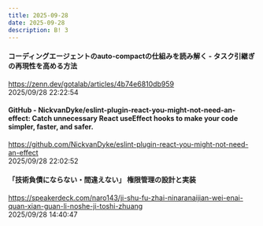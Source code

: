 ```yaml
---
title: 2025-09-28
date: 2025-09-28
description: B! 3
---
```


#### コーディングエージェントのauto-compactの仕組みを読み解く - タスク引継ぎの再現性を高める方法
https://zenn.dev/gotalab/articles/4b74e6810db959<br>
2025/09/28 22:22:54<br>


#### GitHub - NickvanDyke/eslint-plugin-react-you-might-not-need-an-effect: Catch unnecessary React useEffect hooks to make your code simpler, faster, and safer.
https://github.com/NickvanDyke/eslint-plugin-react-you-might-not-need-an-effect<br>
2025/09/28 22:02:52<br>


#### 「技術負債にならない・間違えない」 権限管理の設計と実装
https://speakerdeck.com/naro143/ji-shu-fu-zhai-ninaranaijian-wei-enai-quan-xian-guan-li-noshe-ji-toshi-zhuang<br>
2025/09/28 14:40:47<br>


